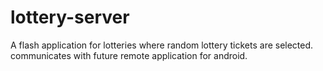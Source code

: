 lottery-server
==============

A flash application for lotteries where random lottery tickets are selected. communicates with future remote application for android.
